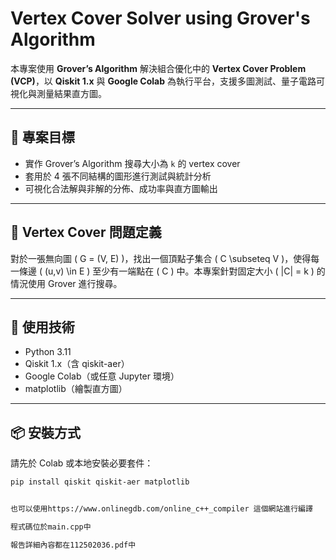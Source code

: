 # Vertex Cover Solver using Grover's Algorithm

本專案使用 **Grover’s Algorithm** 解決組合優化中的 **Vertex Cover Problem (VCP)**，以 **Qiskit 1.x** 與 **Google Colab** 為執行平台，支援多圖測試、量子電路可視化與測量結果直方圖。

---

## 📌 專案目標

- 實作 Grover’s Algorithm 搜尋大小為 `k` 的 vertex cover
- 套用於 4 張不同結構的圖形進行測試與統計分析
- 可視化合法解與非解的分佈、成功率與直方圖輸出

---

## 🧠 Vertex Cover 問題定義

對於一張無向圖 \( G = (V, E) \)，找出一個頂點子集合 \( C \subseteq V \)，使得每一條邊 \( (u,v) \in E \) 至少有一端點在 \( C \) 中。本專案針對固定大小 \( |C| = k \) 的情況使用 Grover 進行搜尋。

---

## 🧰 使用技術

- Python 3.11
- Qiskit 1.x（含 qiskit-aer）
- Google Colab（或任意 Jupyter 環境）
- matplotlib（繪製直方圖）

---

## 📦 安裝方式

請先於 Colab 或本地安裝必要套件：

```bash
pip install qiskit qiskit-aer matplotlib


也可以使用https://www.onlinegdb.com/online_c++_compiler 這個網站進行編譯

程式碼位於main.cpp中

報告詳細內容都在112502036.pdf中
